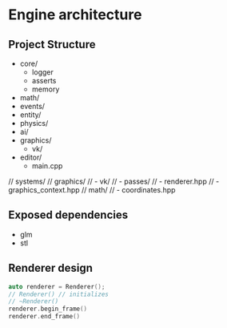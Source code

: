 # Engine architecture

## Project Structure

- core/
    - logger
    - asserts
    - memory
- math/
- events/
- entity/
- physics/
- ai/
- graphics/
    - vk/
- editor/
    - main.cpp

// systems/
// graphics/
// - vk/
// - passes/
// - renderer.hpp
// - graphics_context.hpp
// math/
// - coordinates.hpp

## Exposed dependencies

- glm
- stl

## Renderer design

```cpp
auto renderer = Renderer();
// Renderer() // initializes
// ~Renderer() 
renderer.begin_frame()
renderer.end_frame()
```

## 